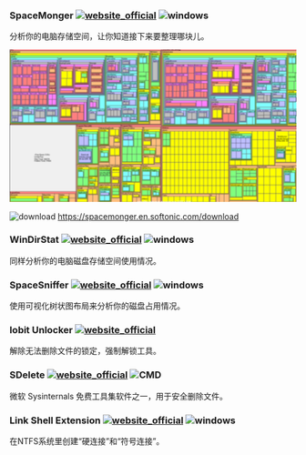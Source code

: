 ### SpaceMonger [![website_official](https://gitbook07.oss-cn-hangzhou.aliyuncs.com/website_official.svg)](https://www.stardock.com/products/spacemonger/) ![windows](https://gitbook07.oss-cn-hangzhou.aliyuncs.com/windows.svg)

分析你的电脑存储空间，让你知道接下来要整理哪块儿。

![SpaceMonger](../../.gitbook/assets/z-pro-file-clean-spacemonger.png)

![download](https://gitbook07.oss-cn-hangzhou.aliyuncs.com/download.svg) https://spacemonger.en.softonic.com/download

### WinDirStat [![website_official](https://gitbook07.oss-cn-hangzhou.aliyuncs.com/website_official.svg)](https://windirstat.net/) ![windows](https://gitbook07.oss-cn-hangzhou.aliyuncs.com/windows.svg)

同样分析你的电脑磁盘存储空间使用情况。

### SpaceSniffer [![website_official](https://gitbook07.oss-cn-hangzhou.aliyuncs.com/website_official.svg)](http://www.uderzo.it/main_products/space_sniffer/index.html) ![windows](https://gitbook07.oss-cn-hangzhou.aliyuncs.com/windows.svg)

使用可视化树状图布局来分析你的磁盘占用情况。

### Iobit Unlocker [![website_official](https://gitbook07.oss-cn-hangzhou.aliyuncs.com/website_official.svg)](https://www.iobit.com/en/iobit-unlocker.php)

解除无法删除文件的锁定，强制解锁工具。

### SDelete [![website_official](https://gitbook07.oss-cn-hangzhou.aliyuncs.com/website_official.svg)](https://technet.microsoft.com/en-us/sysinternals/sdelete.aspx) ![CMD](https://gitbook07.oss-cn-hangzhou.aliyuncs.com/CMD.svg)

微软 Sysinternals 免费工具集软件之一，用于安全删除文件。

### Link Shell Extension [![website_official](https://gitbook07.oss-cn-hangzhou.aliyuncs.com/website_official.svg)](http://schinagl.priv.at/nt/hardlinkshellext/hardlinkshellext.html) ![windows](https://gitbook07.oss-cn-hangzhou.aliyuncs.com/windows.svg)

在NTFS系统里创建“硬连接”和“符号连接”。












